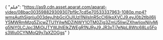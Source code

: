 {
  "فیلم": "https://as9.cdn.asset.aparat.com/aparat-video/08bac003598829309307bf9c7cd5e70533337963-1080p.mp4?wmsAuthSign\u003deyJhbGciOiJIUzI1NiIsInR5cCI6IkpXVCJ9.eyJ0b2tlbiI6IjY5MWRmMzg5ZjcwZTU1YjIwNDZiNWY1OTM0Zjg3ZmU5IiwiZXhwIjoxNjIyMjg5NjY0LCJpc3MiOiJTYWJhIElkZWEgR1NJRyJ9.JR3xTi7eNpL8Wtc68Lo5Fos3Wu0CYNMoQ9y7aXZOGgs"
}
